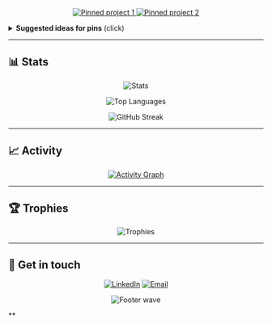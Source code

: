 <p align="center">
<a href="https://github.com/tassid/project1">
<img src="https://github-readme-stats.vercel.app/api/pin/?username=tassid&repo=project1&theme=dracula&hide_border=true" alt="Pinned project 1"/>
</a>
<a href="https://github.com/tassid/project2">
<img src="https://github-readme-stats.vercel.app/api/pin/?username=tassid&repo=project2&theme=dracula&hide_border=true" alt="Pinned project 2"/>
</a>
</p>


<details>
<summary><strong>Suggested ideas for pins</strong> (click)</summary>


- `korokki-app` — Flutter e-commerce playground with cute UI & localizations
- `frg-contractor-site` — React + Next.js marketing site with forms & analytics
- `lipin-garage-media` — tools/scripts for content pipelines and thumbnails
- `swiftui-components` — polished iOS components (cards, carousels, skeletons)


</details>


---


## 📊 Stats
<p align="center">
<img src="https://github-readme-stats.vercel.app/api?username=tassid&show_icons=true&theme=dracula&hide_border=true&rank_icon=github" alt="Stats"/>
</p>
<p align="center">
<img src="https://github-readme-stats.vercel.app/api/top-langs/?username=tassid&layout=compact&theme=dracula&hide_border=true" alt="Top Languages"/>
</p>
<p align="center">
<img src="https://streak-stats.demolab.com?user=tassid&theme=dracula&hide_border=true" alt="GitHub Streak"/>
</p>


---


## 📈 Activity
<p align="center">
<a href="https://github.com/ashutosh00710/github-readme-activity-graph">
<img src="https://github-readme-activity-graph.vercel.app/graph?username=tassid&theme=dracula&hide_border=true" alt="Activity Graph"/>
</a>
</p>


---


## 🏆 Trophies
<p align="center">
<img src="https://github-profile-trophy.vercel.app/?username=tassid&theme=dracula&no-frame=true&no-bg=true&column=6" alt="Trophies"/>
</p>


---


## 💬 Get in touch
<p align="center">
<a href="https://www.linkedin.com/in/tassianeanzolin/"><img src="https://img.shields.io/badge/LinkedIn-bd93f9?style=for-the-badge&logo=linkedin&logoColor=f8f8f2" alt="LinkedIn"/></a>
<a href="mailto:tassianedev@gmail.com"><img src="https://img.shields.io/badge/Email-ff79c6?style=for-the-badge&logo=gmail&logoColor=f8f8f2" alt="Email"/></a>
</p>


<!-- Footer -->
<p align="center">
<img src="https://capsule-render.vercel.app/api?type=waving&height=120&section=footer&color=bd93f9" alt="Footer wave"/>
</p>


<!-- Notes
- Keep sections minimal and centered for a clean aesthetic.
- Swap pinned repos when ready; add more via a <details> block if needed.
- Dracula tokens above help keep colors consistent across badges/tools.
-->**
